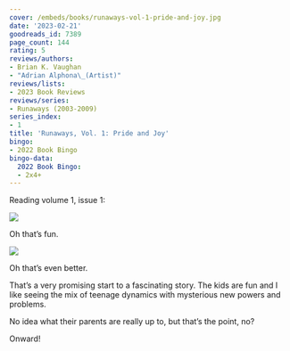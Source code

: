 ```yaml
---
cover: /embeds/books/runaways-vol-1-pride-and-joy.jpg
date: '2023-02-21'
goodreads_id: 7389
page_count: 144
rating: 5
reviews/authors:
- Brian K. Vaughan
- "Adrian Alphona\_(Artist)"
reviews/lists:
- 2023 Book Reviews
reviews/series:
- Runaways (2003-2009)
series_index:
- 1
title: 'Runaways, Vol. 1: Pride and Joy'
bingo:
- 2022 Book Bingo
bingo-data:
  2022 Book Bingo:
  - 2x4+
---
```

Reading volume 1, issue 1:

![](/embeds/books/attachments/runaways-v1-eeae62.png)

Oh that’s fun. 

![](/embeds/books/attachments/runaways-v1-569e60.png)

Oh that’s even better. 

That’s a very promising start to a fascinating story. The kids are fun and I like seeing the mix of teenage dynamics with mysterious new powers and problems. 

No idea what their parents are really up to, but that’s the point, no?

Onward!

<!--more-->

